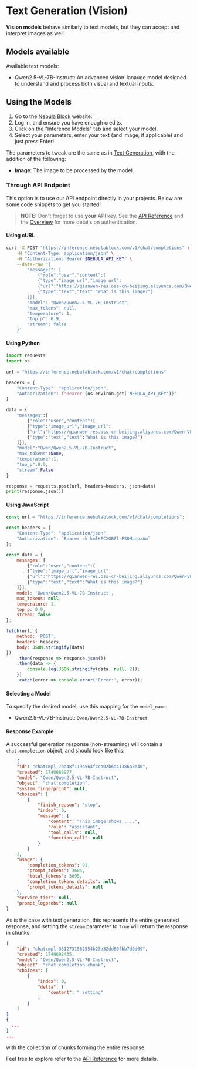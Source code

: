 # Text Generation (Vision)

**Vision models** behave similarly to text models, but they can accept and interpret images as well. 

## Models available

Available text models:

- Qwen2.5-VL-7B-Instruct: An advanced vision-lanauge model designed to understand and process both visual and textual inputs.

## Using the Models

1. Go to the [Nebula Block](https://www.nebulablock.com) website.
2. Log in, and ensure you have enough credits. 
3. Click on the "Inference Models" tab and select your model.
4. Select your parameters, enter your text (and image, if applicable) and just press Enter! 

The parameters to tweak are the same as in [Text Generation](Text_Generation.md), with the addition of the following:

- **Image**: The image to be processed by the model.

### Through API Endpoint

This option is to use our API endpoint directly in your projects. Below are some code snippets to get you started!

> **NOTE:**  Don't forget to use **your** API key. See the [API Reference](../API_Reference/Authentication.md) and the [Overview](../API_Key/Overview.md) for more details on authentication.

#### Using cURL
```bash
curl -X POST "https://inference.nebulablock.com/v1/chat/completions" \
    -H "Content-Type: application/json" \
    -H "Authorization: Bearer $NEBULA_API_KEY" \
    --data-raw '{
        "messages": [
			{"role":"user","content":[
			{"type":"image_url","image_url":
			{"url":"https://qianwen-res.oss-cn-beijing.aliyuncs.com/Qwen-VL/assets/demo.jpeg"}},
			{"type":"text","text":"What is this image?"}
		]}],
        "model": "Qwen/Qwen2.5-VL-7B-Instruct",
        "max_tokens": null, 
        "temperature": 1,
        "top_p": 0.9,
        "stream": false
    }'
```

#### Using Python
```python
import requests 
import os
 
url = "https://inference.nebulablock.com/v1/chat/completions"

headers = { 
    "Content-Type": "application/json", 
    "Authorization": f"Bearer {os.environ.get('NEBULA_API_KEY')}" 
} 
 
data = {
    "messages":[
		{"role":"user","content":[
		{"type":"image_url","image_url":
		{"url":"https://qianwen-res.oss-cn-beijing.aliyuncs.com/Qwen-VL/assets/demo.jpeg"}},
		{"type":"text","text":"What is this image?"}
	]}],
    "model":"Qwen/Qwen2.5-VL-7B-Instruct",
    "max_tokens":None,
    "temperature":1,
    "top_p":0.9,
    "stream":False
}

response = requests.post(url, headers=headers, json=data) 
print(response.json())
```

#### Using JavaScript
```javascript
const url = "https://inference.nebulablock.com/v1/chat/completions";

const headers = {
    "Content-Type": "application/json",
    "Authorization": `Bearer sk-kmlKFCXGBZl-PS0MLnpzAw`
};

const data = {
    messages: [
        {"role":"user","content":[
        {"type":"image_url","image_url":
        {"url":"https://qianwen-res.oss-cn-beijing.aliyuncs.com/Qwen-VL/assets/demo.jpeg"}},
        {"type":"text","text":"What is this image?"}
    ]}],
    model: 'Qwen/Qwen2.5-VL-7B-Instruct',
    max_tokens: null,
    temperature: 1,
    top_p: 0.9,
    stream: false
};

fetch(url, {
    method: 'POST',
    headers: headers,
    body: JSON.stringify(data)
})
    .then(response => response.json())
    .then(data => {
        console.log(JSON.stringify(data, null, 2));
    })
    .catch(error => console.error('Error:', error));
```

#### Selecting a Model 

To specify the desired model, use this mapping for the `model_name`: 

- Qwen2.5-VL-7B-Instruct: `Qwen/Qwen2.5-VL-7B-Instruct`

#### Response Example 

A successful generation response (non-streaming) will contain a `chat.completion` object, and should look like this:

```json
    {
    "id": "chatcmpl-7ba48f119a564f4ea02b6a41386a3e40",
    "created": 1740689977,
    "model": "Qwen/Qwen2.5-VL-7B-Instruct",
    "object": "chat.completion",
    "system_fingerprint": null,
    "choices": [
        {
            "finish_reason": "stop",
            "index": 0,
            "message": {
                "content": "This image shows ....",
                "role": "assistant",
                "tool_calls": null,
                "function_call": null
            }
        }
    ],
    "usage": {
        "completion_tokens": 91,
        "prompt_tokens": 3604,
        "total_tokens": 3695,
        "completion_tokens_details": null,
        "prompt_tokens_details": null
    },
    "service_tier": null,
    "prompt_logprobs": null
}
```

As is the case with text generation, this represents the entire generated response, and setting the `stream` parameter to `True` will return the response in chunks: 

```json
{
    "id": "chatcmpl-3812731562554b23a32dd80fbb7d0d09",
    "created": 1740692435,
    "model": "Qwen/Qwen2.5-VL-7B-Instruct",
    "object": "chat.completion.chunk",
    "choices": [
        {
            "index": 0,
            "delta": {
                "content": " setting"
            }
        }
    ]
}
{ 
  ...
}
...
```

with the collection of chunks forming the entire response.

Feel free to explore refer to the [API Reference](../API_Reference/Inference_Models/Vision.md) for more details.